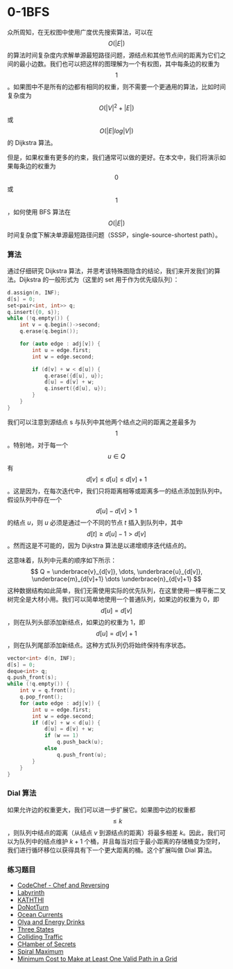 # 0-1BFS

众所周知，在无权图中使用广度优先搜索算法，可以在 $$ O(|E|) $$ 的算法时间复杂度内求解单源最短路径问题，源结点和其他节点间的距离为它们之间的最小边数。我们也可以把这样的图理解为一个有权图，其中每条边的权重为 $$ 1 $$。如果图中不是所有的边都有相同的权重，则不需要一个更通用的算法，比如时间复杂度为 $$ O(|V|^2+|E|) $$ 或 $$ O(|E|log|V|) $$ 的 Dijkstra 算法。

但是，如果权重有更多的约束，我们通常可以做的更好。在本文中，我们将演示如果每条边的权重为 $$ 0 $$ 或 $$ 1 $$，如何使用 BFS 算法在 $$ O(|E|) $$ 时间复杂度下解决单源最短路径问题（SSSP，single-source-shortest path）。

### 算法

通过仔细研究 Dijkstra 算法，并思考该特殊图隐含的结论，我们来开发我们的算法。Dijkstra 的一般形式为（这里的 set 用于作为优先级队列）：

```cpp
d.assign(n, INF);
d[s] = 0;
set<pair<int, int>> q;
q.insert({0, s});
while (!q.empty()) {
    int v = q.begin()->second;
    q.erase(q.begin());

    for (auto edge : adj[v]) {
        int u = edge.first;
        int w = edge.second;

        if (d[v] + w < d[u]) {
            q.erase({d[u], u});
            d[u] = d[v] + w;
            q.insert({d[u], u});
        }
    }
}
```

我们可以注意到源结点 s 与队列中其他两个结点之间的距离之差最多为 $$ 1 $$。特别地，对于每一个 $$u \in Q$$ 有 $$d[v] \le d[u] \le d[v] + 1$$。这是因为，在每次迭代中，我们只将距离相等或距离多一的结点添加到队列中。假设队列中存在一个 $$d[u] - d[v] > 1$$ 的结点 $u$，则 $u$ 必须是通过一个不同的节点 $t$ 插入到队列中，其中 $$d[t] \ge d[u] - 1 > d[v]$$。然而这是不可能的，因为 Dijkstra 算法是以递增顺序迭代结点的。

这意味着，队列中元素的顺序如下所示：
$$
Q = \underbrace{v}_{d[v]}, \dots, \underbrace{u}_{d[v]}, \underbrace{m}_{d[v]+1} \dots \underbrace{n}_{d[v]+1}
$$
这种数据结构如此简单，我们无需使用实际的优先队列，在这里使用一棵平衡二叉树完全是大材小用。我们可以简单地使用一个普通队列，如果边的权重为 $0$，即 $$d[u]=d[v]$$，则在队列头部添加新结点，如果边的权重为 $1$，即 $$d[u] = d[v] + 1$$，则在队列尾部添加新结点。这种方式队列仍将始终保持有序状态。

```cpp
vector<int> d(n, INF);
d[s] = 0;
deque<int> q;
q.push_front(s);
while (!q.empty()) {
    int v = q.front();
    q.pop_front();
    for (auto edge : adj[v]) {
        int u = edge.first;
        int w = edge.second;
        if (d[v] + w < d[u]) {
            d[u] = d[v] + w;
            if (w == 1)
                q.push_back(u);
            else
                q.push_front(u);
        }
    }
}
```

### Dial 算法

如果允许边的权重更大，我们可以进一步扩展它。如果图中边的权重都 $$\le k$$，则队列中结点的距离（从结点 $v$ 到源结点的距离）将最多相差 $k$。因此，我们可以为队列中的结点维护 $k + 1$ 个桶，并且每当对应于最小距离的存储桶变为空时，我们进行循环移位以获得具有下一个更大距离的桶。这个扩展叫做 Dial 算法。

### 练习题目

- [CodeChef - Chef and Reversing](https://www.codechef.com/problems/REVERSE)
- [Labyrinth](https://codeforces.com/contest/1063/problem/B)
- [KATHTHI](http://www.spoj.com/problems/KATHTHI/)
- [DoNotTurn](https://community.topcoder.com/stat?c=problem_statement&pm=10337)
- [Ocean Currents](https://onlinejudge.org/index.php?option=onlinejudge&page=show_problem&problem=2620)
- [Olya and Energy Drinks](https://codeforces.com/problemset/problem/877/D)
- [Three States](https://codeforces.com/problemset/problem/590/C)
- [Colliding Traffic](https://onlinejudge.org/index.php?option=com_onlinejudge&Itemid=8&page=show_problem&problem=2621)
- [CHamber of Secrets](https://codeforces.com/problemset/problem/173/B)
- [Spiral Maximum](https://codeforces.com/problemset/problem/173/C)
- [Minimum Cost to Make at Least One Valid Path in a Grid](https://leetcode.com/problems/minimum-cost-to-make-at-least-one-valid-path-in-a-grid)